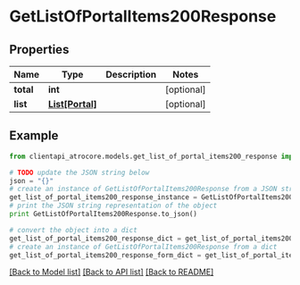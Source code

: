 # GetListOfPortalItems200Response


## Properties
Name | Type | Description | Notes
------------ | ------------- | ------------- | -------------
**total** | **int** |  | [optional] 
**list** | [**List[Portal]**](Portal.md) |  | [optional] 

## Example

```python
from clientapi_atrocore.models.get_list_of_portal_items200_response import GetListOfPortalItems200Response

# TODO update the JSON string below
json = "{}"
# create an instance of GetListOfPortalItems200Response from a JSON string
get_list_of_portal_items200_response_instance = GetListOfPortalItems200Response.from_json(json)
# print the JSON string representation of the object
print GetListOfPortalItems200Response.to_json()

# convert the object into a dict
get_list_of_portal_items200_response_dict = get_list_of_portal_items200_response_instance.to_dict()
# create an instance of GetListOfPortalItems200Response from a dict
get_list_of_portal_items200_response_form_dict = get_list_of_portal_items200_response.from_dict(get_list_of_portal_items200_response_dict)
```
[[Back to Model list]](../README.md#documentation-for-models) [[Back to API list]](../README.md#documentation-for-api-endpoints) [[Back to README]](../README.md)


